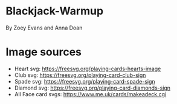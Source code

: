 # Blackjack-Warmup
By Zoey Evans and Anna Doan

# Image sources

- Heart svg: https://freesvg.org/playing-cards-hearts-image
- Club svg: https://freesvg.org/playing-card-club-sign
- Spade svg: https://freesvg.org/playing-card-spade-sign
- Diamond svg: https://freesvg.org/playing-card-diamonds-sign
- All Face card svgs: https://www.me.uk/cards/makeadeck.cgi 
